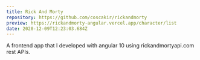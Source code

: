 ```yaml
---
title: Rick And Morty
repository: https://github.com/coscakir/rickandmorty
preview: https://rickandmorty-angular.vercel.app/character/list
date: 2020-12-09T12:23:03.684Z
---
```

A frontend app that I developed with angular 10 using rickandmortyapi.com rest APIs.